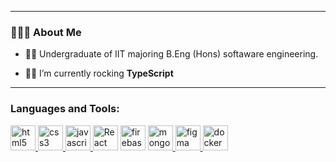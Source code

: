 <hr>
<h3> 👨🏻‍💻 About Me </h3>

- 👨‍🎓 Undergraduate of IIT majoring B.Eng (Hons) softaware engineering.

- 👨‍💻 I’m currently rocking **TypeScript**

<!-- - 📫 Reach me: **bimsara.20211450@iit.ac.lk** -->
<hr>

<h3 align="left">Languages and Tools:</h3>
<p align="left"> 
            <a href="https://www.w3.org/html/" target="_blank"> <img
            src="https://cdn.worldvectorlogo.com/logos/html-1.svg" alt="html5"
            width="40" height="40" /> </a>
            <a href="https://www.w3schools.com/css/" target="_blank"> <img 
            src="https://cdn.worldvectorlogo.com/logos/css-3.svg" alt="css3"
            width="40" height="40" /> </a>
            <a href="https://developer.mozilla.org/en-US/docs/Web/JavaScript"
            target="_blank"> <img
            src="https://img.icons8.com/color/48/000000/javascript.png"
            alt="javascript" width="40" height="40" /> </a>
             <a href="https://reactjs.org/" target="_blank"> <img
            src="https://www.vectorlogo.zone/logos/reactjs/reactjs-icon.svg" alt="React" width="40" height="40" /></a>
             <!-- <a href="https://www.gatsbyjs.com/" target="_blank"> <img
            src="https://www.vectorlogo.zone/logos/gatsbyjs/gatsbyjs-icon.svg" alt="React" width="40" height="40" /></a>
            <a href="https://nextjs.org/" target="_blank"> <img
            src="https://cdn.worldvectorlogo.com/logos/next-js.svg" alt="nextjs" width="40" height="40" /></a>
            <a href="https://tailwindcss.com/" target="_blank"> <img
            src="https://cdn.worldvectorlogo.com/logos/tailwindcss.svg" alt="tailwind" width="40" height="40" /></a>
             <a href="https://graphql.org/" target="_blank"> <img
            src="https://www.vectorlogo.zone/logos/graphql/graphql-icon.svg" alt="React" width="40" height="40" /></a> -->
            <a href="https://firebase.google.com/" target="_blank"> <img
            src="https://www.vectorlogo.zone/logos/firebase/firebase-icon.svg" alt="firebase" width="40" height="40" /></a>
            <a href="https://www.mongodb.com/" target="_blank"> <img
            src="https://www.vectorlogo.zone/logos/mongodb/mongodb-icon.svg" alt="mongodb"
            width="40" height="40" /> </a>
            <a href="https://www.figma.com/" target="_blank" rel="noreferrer"> <img src="https://www.vectorlogo.zone/logos/figma/figma-icon.svg" alt="figma" width="40"                     height="40"/> </a>
            <a href="https://www.docker.com/" target="_blank" rel="noreferrer"> <img src="https://raw.githubusercontent.com/devicons/devicon/master/icons/docker/docker-                    original-wordmark.svg" alt="docker" width="40" height="40"/> </a>
</p>
